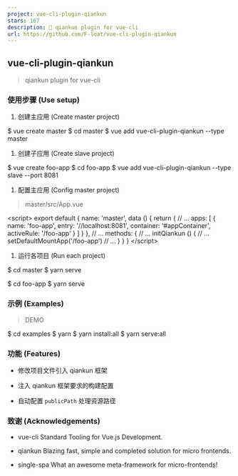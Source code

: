 ```yaml
---
project: vue-cli-plugin-qiankun
stars: 167
description: 🚀 qiankun plugin for vue-cli
url: https://github.com/F-loat/vue-cli-plugin-qiankun
---
```


vue-cli-plugin-qiankun
----------------------

> qiankun plugin for vue-cli

### 使用步骤 (Use setup)

1.  创建主应用 (Create master project)

$ vue create master
$ cd master
$ vue add vue-cli-plugin-qiankun --type master

1.  创建子应用 (Create slave project)

$ vue create foo-app
$ cd foo-app
$ vue add vue-cli-plugin-qiankun --type slave --port 8081

1.  配置主应用 (Config master project)

> master/src/App.vue

<script\>
export default {
  name: 'master',
  data () {
    return {
      // ...
      apps: \[
        { name: 'foo-app', entry: '//localhost:8081', container: '#appContainer', activeRule: '/foo-app' }
      \]
    }
  },
  // ...
  methods: {
    // ...
    initQiankun () {
      // ...
      setDefaultMountApp('/foo-app')
      // ...
    }
  }
}
</script\>

1.  运行各项目 (Run each project)

$ cd master
$ yarn serve

$ cd foo-app
$ yarn serve

### 示例 (Examples)

> DEMO

$ cd examples
$ yarn
$ yarn install:all
$ yarn serve:all

### 功能 (Features)

-   修改项目文件引入 qiankun 框架
    
-   注入 qiankun 框架要求的构建配置
    
-   自动配置 `publicPath` 处理资源路径
    

### 致谢 (Acknowledgements)

-   vue-cli Standard Tooling for Vue.js Development.
    
-   qiankun Blazing fast, simple and completed solution for micro frontends.
    
-   single-spa What an awesome meta-framework for micro-frontends!
